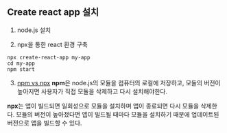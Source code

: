 ## Create react app 설치

1. node.js 설치

2. npx을 통한 react 환경 구축
```shell
npx create-react-app my-app
cd my-app
npm start
```

3. [npm vs npx](https://geonlee.tistory.com/32)
<b>npm</b>은 node.js의 모듈을 컴퓨터의 로컬에 저장하고, 모듈의 버전이 높아지면 사용자가 직접 모듈을 삭제하고 다시 설치해야한다.

<b>npx</b>는 앱이 빌드되면 일회성으로 모듈을 설치하며 앱이 종료되면 다시 모듈을 삭제한다. 모듈의 버전이 높아졌다면 앱이 빌드될 때마다 모듈을 설치하기 때문에 업데이트된 버전으로 앱을 빌드할 수 있다.